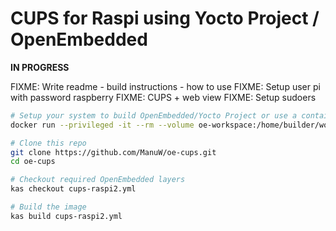 # CUPS for Raspi using Yocto Project / OpenEmbedded

**IN PROGRESS**

FIXME: Write readme
       - build instructions
       - how to use
FIXME: Setup user pi with password raspberry
FIXME: CUPS + web view
FIXME: Setup sudoers

```sh
# Setup your system to build OpenEmbedded/Yocto Project or use a container
docker run --privileged -it --rm --volume oe-workspace:/home/builder/workspace --name poky oe-builder

# Clone this repo
git clone https://github.com/ManuW/oe-cups.git
cd oe-cups

# Checkout required OpenEmbedded layers
kas checkout cups-raspi2.yml 

# Build the image
kas build cups-raspi2.yml 
```